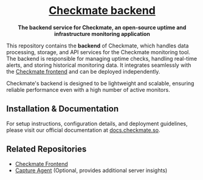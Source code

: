 <h1 align="center"><a href="https://bluewavelabs.ca" target="_blank">Checkmate backend</a></h1>

<p align="center"><strong>The backend service for Checkmate, an open-source uptime and infrastructure monitoring application</strong></p>

This repository contains the **backend** of Checkmate, which handles data processing, storage, and API services for the Checkmate monitoring tool. The backend is responsible for managing uptime checks, handling real-time alerts, and storing historical monitoring data. It integrates seamlessly with the [Checkmate frontend](https://github.com/bluewave-labs/checkmate-frontend) and can be deployed independently.

Checkmate's backend is designed to be lightweight and scalable, ensuring reliable performance even with a high number of active monitors.

## Installation & Documentation

For setup instructions, configuration details, and deployment guidelines, please visit our official documentation at [docs.checkmate.so](https://docs.checkmate.so).

## Related Repositories

- [Checkmate Frontend](https://github.com/bluewave-labs/checkmate-frontend)
- [Capture Agent](https://github.com/bluewave-labs/capture) (Optional, provides additional server insights)
